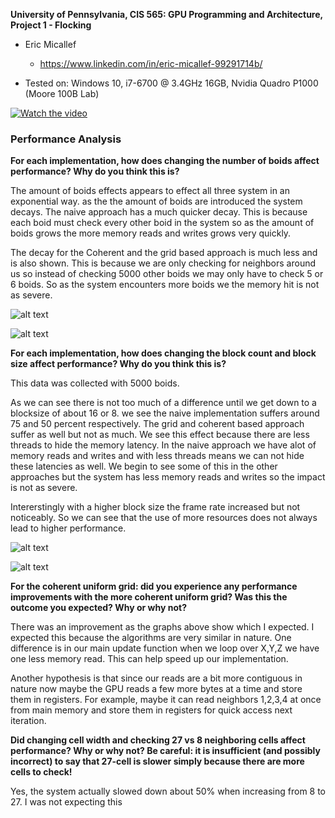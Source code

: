 **University of Pennsylvania, CIS 565: GPU Programming and Architecture,
Project 1 - Flocking**

* Eric Micallef
  * https://www.linkedin.com/in/eric-micallef-99291714b/
  
* Tested on: Windows 10, i7-6700 @ 3.4GHz 16GB, Nvidia Quadro P1000 (Moore 100B Lab)

[![Watch the video](https://img.youtube.com/vi/PD1hAzGXRkg/0.jpg)](https://youtu.be/PD1hAzGXRkg)

### Performance Analysis

**For each implementation, how does changing the number of boids affect performance? Why do you think this is?**

The amount of boids effects appears to effect all three system in an exponential way. as the the amount of boids
are introduced the system decays. The naive approach has a much quicker decay. This is because each boid must check every other boid in the system so as the amount of boids grows the more memory reads and writes grows very quickly. 

The decay for the Coherent and the grid based approach is much less and is also shown. This is because we are only checking for neighbors around us so instead of checking 5000 other boids we may only have to check 5 or 6 boids. So as the system encounters more boids we the memory hit is not as severe.

![alt text](https://raw.github.com/micallef25/Project1-CUDA-Flocking/master/images/boids.png)

![alt text](https://raw.github.com/micallef25/Project1-CUDA-Flocking/master/images/boidsraw.PNG)

**For each implementation, how does changing the block count and block size affect performance? Why do you think this is?**

This data was collected with 5000 boids. 

As we can see there is not too much of a difference until we get down to a blocksize of about 16 or 8. we see the naive implementation suffers around 75 and 50 percent respectively. The grid and coherent based approach suffer as well but not as much. We see this effect because there are less threads to hide the memory latency. In the naive approach we have alot of memory reads and writes and with less threads means we can not hide these latencies as well. We begin to see some of this in the other approaches but the system has less memory reads and writes so the impact is not as severe. 

Intererstingly with a higher block size the frame rate increased but not noticeably. So we can see that the use of more resources does not always lead to higher performance.

![alt text](https://raw.github.com/micallef25/Project1-CUDA-Flocking/master/images/blocksize.png)

![alt text](https://raw.github.com/micallef25/Project1-CUDA-Flocking/master/images/blocks_raw.PNG)

**For the coherent uniform grid: did you experience any performance improvements with the more coherent uniform grid? Was this the outcome you expected? Why or why not?**

There was an improvement as the graphs above show which I expected. I expected this because the algorithms are very similar in nature. One difference is in our main update function when we loop over X,Y,Z we have one less memory read. This can help speed up our implementation. 

Another hypothesis is that since our reads are a bit more contiguous in nature now maybe the GPU reads a few more bytes at a time and store them in registers. For example, maybe it can read neighbors 1,2,3,4 at once from main memory and store them in registers for quick access next iteration. 


**Did changing cell width and checking 27 vs 8 neighboring cells affect performance? Why or why not? Be careful: it is insufficient (and possibly incorrect) to say that 27-cell is slower simply because there are more cells to check!**

Yes, the system actually slowed down about 50% when increasing from 8 to 27. I was not expecting this 

